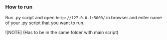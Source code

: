 ### How to run


Run .py script and open `http://127.0.0.1:5000/` in browser and enter name of your .py script that you want to run. 

![NOTE] (Has to be in the same folder with main script)
